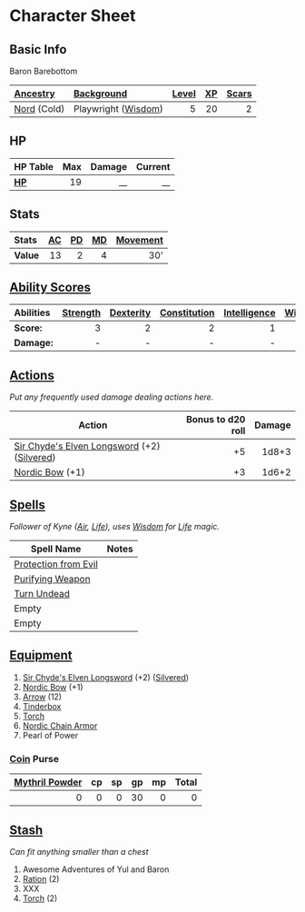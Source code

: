 # Character Sheet

## Basic Info

Baron Barebottom

| [Ancestry](../../../Player%20Characters/Ancenstries/Ancestry.md)             | [Background](../../../Player%20Characters/Backgrounds/Background.md)                 | [Level](../../../Player%20Characters/Derived%20Statistics/Level.md) | [XP](../../../Player%20Characters/Derived%20Statistics/Experience%20Points.md) | [Scars](../../../Player%20Characters/Derived%20Statistics/Scars.md) |
| :--------------------------------------------------------------------------- | :----------------------------------------------------------------------------------- | ------------------------------------------------------------------: | -----------------------------------------------------------------------------: | ------------------------------------------------------------------: |
| [Nord](../../../Player%20Characters/Ancenstries/Mechanical/Primal.md) (Cold) | Playwright ([Wisdom](../../../Player%20Characters/The%20Ability%20Scores/Wisdom.md)) |                                                                   5 |                                                                             20 |                                                                   2 |

## HP

| **HP Table**                                                                | Max | Damage | Current |
| :-------------------------------------------------------------------------- | --: | -----: | ------: |
| **[HP](../../../Player%20Characters/Derived%20Statistics/Hit%20Points.md)** |  19 |     __ |      __ |

## Stats

| Stats     | [AC](../../../Player%20Characters/Derived%20Statistics/Armor%20Class.md) | [PD](../../../Player%20Characters/Derived%20Statistics/Physical%20Defense.md) | [MD](../../../Player%20Characters/Derived%20Statistics/Mental%20Defense.md) | [Movement](../../../Game%20Procedures/Combat/Movement.md) |
| :-------- | -----------------------------------------------------------------------: | ----------------------------------------------------------------------------: | --------------------------------------------------------------------------: | --------------------------------------------------------: |
| **Value** |                                                                       13 |                                                                             2 |                                                                           4 |                                                       30' |

## [Ability Scores](../../../Player%20Characters/The%20Ability%20Scores/Ability%20Scores.md)

| Abilities   | [Strength](../../../Player%20Characters/The%20Ability%20Scores/Strength.md) | [Dexterity](../../../Player%20Characters/The%20Ability%20Scores/Dexterity.md) | [Constitution](../../../Player%20Characters/The%20Ability%20Scores/Constitution.md) | [Intelligence](../../../Player%20Characters/The%20Ability%20Scores/Intelligence.md) | [Wisdom](../../../Player%20Characters/The%20Ability%20Scores/Wisdom.md)<br> | [Charisma](../../../Player%20Characters/The%20Ability%20Scores/Charisma.md)<br> |
| :---------- | --------------------------------------------------------------------------: | ----------------------------------------------------------------------------: | ----------------------------------------------------------------------------------: | ----------------------------------------------------------------------------------: | --------------------------------------------------------------------------: | ------------------------------------------------------------------------------: |
| **Score:**  |                                                                           3 |                                                                             2 |                                                                                   2 |                                                                                   1 |                                                                       4 (P) |                                                                               4 |
| **Damage:** |                                                                           - |                                                                             - |                                                                                   - |                                                                                   - |                                                                           - |                                                                               - |

## [Actions](../../../Game%20Procedures/Core%20Procedures/Action.md)

*Put any frequently used damage dealing actions here.*

| Action                                                                                                                                                                                                      | Bonus to d20 roll | Damage |
| ----------------------------------------------------------------------------------------------------------------------------------------------------------------------------------------------------------- | ----------------: | -----: |
| [Sir Chyde's Elven Longsword](../../../Items%20and%20Gear/Weapons/Melee%20Weapons/Medium%20Skilled%20Weapon.md) (+2) ([Silvered](../../../Items%20and%20Gear/Material%20Properties/Silvered%20Property.md)) |                +5 |  1d8+3 |
| [Nordic Bow](../../../Items%20and%20Gear/Weapons/Ranged%20Weapons/Medium%20Bow.md) (+1)                                                                                                                     |                +3 |  1d6+2 |

## [Spells](../../../Magic/Spells.md)

*Follower of Kyne ([Air](../../../Magic/Spells/Spell%20Domains/Air.md), [Life](../../../Magic/Spells/Spell%20Domains/Life.md)), uses [Wisdom](../../../Player%20Characters/The%20Ability%20Scores/Wisdom.md) for [Life](../../../Magic/Spells/Spell%20Domains/Life.md) magic.*

| Spell Name                                                                                              | Notes |
| ------------------------------------------------------------------------------------------------------- | ----- |
| [Protection from Evil](../../../Magic/Spells/Spells%20by%20Level/Level%201/Protection%20from%20Evil.md) |       |
| [Purifying Weapon](../../../Magic/Spells/Spells%20by%20Level/Level%202/Purifying%20Weapon.md)           |       |
| [Turn Undead](../../../Magic/Spells/Spells%20by%20Level/Level%201/Turn%20Undead.md)                     |       |
| Empty                                                                                                   |       |
| Empty                                                                                                   |       |

## [Equipment](../../../Player%20Characters/Derived%20Statistics/Equipment.md)

1. [Sir Chyde's Elven Longsword](../../../Items%20and%20Gear/Weapons/Melee%20Weapons/Medium%20Skilled%20Weapon.md) (+2) ([Silvered](../../../Items%20and%20Gear/Material%20Properties/Silvered%20Property.md))
2. [Nordic Bow](../../../Items%20and%20Gear/Weapons/Ranged%20Weapons/Medium%20Bow.md) (+1)
3. [Arrow](../../../Items%20and%20Gear/Weapons/Ammo/Arrow.md) (12)
4. [Tinderbox](../../../Items%20and%20Gear/Gear/10%20Coins/Tinderbox.md)
5. [Torch](../../../Items%20and%20Gear/Gear/1%20Coin/Torch.md)
6. [Nordic Chain Armor](../../../Items%20and%20Gear/Armor/Silvered%20Armor/Silver%20Chain%20Armor.md)
7. Pearl of Power

### [Coin](../../Economy/Coins.md) Purse

| [Mythril Powder](../../../Magic/Spellcasting/Mythril.md) |  cp |  sp |  gp |  mp | Total |
| -------------------------------------------------------: | --: | --: | --: | --: | ----: |
|                                                        0 |   0 |   0 |  30 |   0 |     0 |

## [Stash](../../../Player%20Characters/Derived%20Statistics/Stash.md)

*Can fit anything smaller than a chest*

1. Awesome Adventures of Yul and Baron
2. [Ration](../../../Items%20and%20Gear/Gear/1%20Coin/Ration.md) (2)
3. XXX
4. [Torch](../../../Items%20and%20Gear/Gear/1%20Coin/Torch.md) (2)
